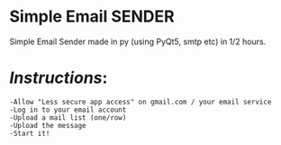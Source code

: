 # Simple Email SENDER
Simple Email Sender made in py (using PyQt5, smtp etc) in 1/2 hours.


# *Instructions*: 
    -Allow "Less secure app access" on gmail.com / your email service
    -Log in to your email account
    -Upload a mail list (one/row)
    -Upload the message
    -Start it!
    
